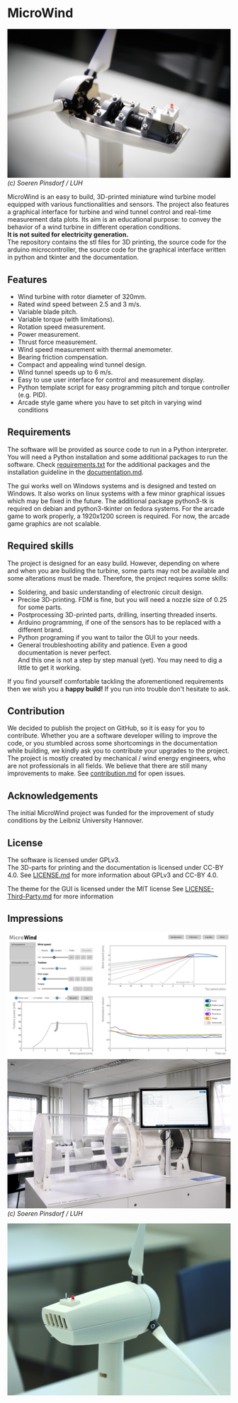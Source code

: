 # MicroWind
![Turbine image](/docs/imgs/turbine_c_Soeren_Pinsdorf_LUH.jpg)
*(c) Soeren Pinsdorf / LUH*

MicroWind is an easy to build, 3D-printed miniature wind turbine model 
equipped with various functionalities and sensors. 
The project also features a graphical interface for turbine and wind tunnel control 
and real-time measurement data plots. Its aim is an educational purpose: 
to convey the behavior of a wind turbine in different operation conditions.  
**It is not suited for electricity generation.**  
The repository contains the stl files for 3D printing, the source code for the arduino microcontroller, 
the source code for the graphical interface written in python and tkinter and the documentation.

## Features
* Wind turbine with rotor diameter of 320mm.
* Rated wind speed between 2.5 and 3 m/s.
* Variable blade pitch.
* Variable torque (with limitations).
* Rotation speed measurement.
* Power measurement.
* Thrust force measurement.
* Wind speed measurement with thermal anemometer.
* Bearing friction compensation.
* Compact and appealing wind tunnel design.
* Wind tunnel speeds up to 6 m/s.
* Easy to use user interface for control and measurement display.
* Python template script for easy programming pitch and torque controller (e.g. PID).
* Arcade style game where you have to set pitch in varying wind conditions

## Requirements
The software will be provided as source code to run in a Python interpreter. 
You will need a Python installation and some additional packages to run the software.
Check [requirements.txt](interface/requirements.txt) for the additional packages and 
the installation guideline in the [documentation.md](docs/documentation.md).

The gui works well on Windows systems and is designed and tested on Windows. 
It also works on linux systems with a few minor graphical issues which may be fixed in the future.
The additional package python3-tk is required on debian and python3-tkinter on fedora systems. 
For the arcade game to work properly, a 1920x1200 screen is required. 
For now, the arcade game graphics are not scalable. 

## Required skills
The project is designed for an easy build. However, depending on where and when you are building the turbine, 
some parts may not be available and some alterations must be made. 
Therefore, the project requires some skills:
* Soldering, and basic understanding of electronic circuit design.
* Precise 3D-printing. FDM is fine, but you will need a nozzle size of 0.25 for some parts.
* Postprocessing 3D-printed parts, drilling, inserting threaded inserts.
* Arduino programming, if one of the sensors has to be replaced with a different brand.
* Python programing if you want to tailor the GUI to your needs.
* General troubleshooting ability and patience. 
Even a good documentation is never perfect.  
And this one is not a step by step manual (yet). You may need to dig a little to get it working.  

If you find yourself comfortable tackling the aforementioned requirements then we wish you a **happy build!** 
If you run into trouble don't hesitate to ask.

## Contribution
We decided to publish the project on GitHub, so it is easy for you to contribute. 
Whether you are a software developer willing to improve the code, 
or you stumbled across some shortcomings in the documentation while building, 
we kindly ask you to contribute your upgrades to the project. 
The project is mostly created by mechanical / wind energy engineers, who are not professionals in all fields. 
We believe that there are still many improvements to make. See [contribution.md](contribution.md) for open issues.

## Acknowledgements
The initial MicroWind project was funded for the improvement of study
conditions by the Leibniz University Hannover.

## License
The software is licensed under GPLv3.  
The 3D-parts for printing and the documentation is licensed under CC-BY 4.0.
See [LICENSE.md](LICENSE.md) for more information about GPLv3 and CC-BY 4.0.  

The theme for the GUI is licensed under the MIT license
See [LICENSE-Third-Party.md](LICENSE-Third-Party.md) for more information

## Impressions
![GUI](docs/imgs/gui.png)
![Wind tunnel image](/docs/imgs/tunnel_c_Soeren_Pinsdorf_LUH.jpg)
*(c) Soeren Pinsdorf / LUH*

![Nacelle cover](docs/imgs/nacelle_with_cover.JPG)




